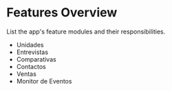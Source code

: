 # Features Overview

List the app's feature modules and their responsibilities.

- Unidades
- Entrevistas
- Comparativas
- Contactos
- Ventas
- Monitor de Eventos
